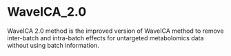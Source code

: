 # WaveICA_2.0
WaveICA 2.0 method is the improved version of WaveICA method  to remove inter-batch and intra-batch effects for untargeted metabolomics data without using batch information.
